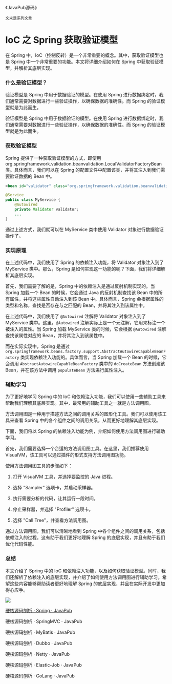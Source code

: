 《JavaPub源码》

`文末是系列文章`


# IoC 之 Spring 获取验证模型


在 Spring 中，IoC（控制反转）是一个非常重要的概念。其中，获取验证模型也是 Spring 中一个非常重要的功能。本文将详细介绍如何在 Spring 中获取验证模型，并解析其底层实现。

### 什么是验证模型？

验证模型是 Spring 中用于数据验证的模型。在使用 Spring 进行数据绑定时，我们通常需要对数据进行一些验证操作，以确保数据的准确性。而 Spring 的验证模型就是为此而生。

验证模型是 Spring 中用于数据验证的模型。在使用 Spring 进行数据绑定时，我们通常需要对数据进行一些验证操作，以确保数据的准确性。而 Spring 的验证模型就是为此而生。

### 获取验证模型

Spring 提供了一种获取验证模型的方式，即使用 org.springframework.validation.beanvalidation.LocalValidatorFactoryBean 类。具体而言，我们可以在 Spring 的配置文件中配置该类，并将其注入到我们需要验证数据的 Bean 中。

```xml
<bean id="validator" class="org.springframework.validation.beanvalidation.LocalValidatorFactoryBean"/>
```

```java
@Service
public class MyService {
    @Autowired
    private Validator validator;
    ...
}
```

通过上述方式，我们就可以在 MyService 类中使用 Validator 对象进行数据验证操作了。

### 实现原理

在上述代码中，我们使用了 Spring 的依赖注入功能，将 Validator 对象注入到了 MyService 类中。那么，Spring 是如何实现这一功能的呢？下面，我们将详细解析其底层实现。

首先，我们需要了解的是，Spring 中的依赖注入是通过反射机制实现的。当 Spring 加载一个 Bean 的时候，它会通过 Java 的反射机制查找该 Bean 中的所有属性，并将这些属性自动注入到该 Bean 中。具体而言，Spring 会根据属性的类型和名称，查找是否存在与之匹配的 Bean，并将其注入到该属性中。

在上述代码中，我们使用了 `@Autowired` 注解将 Validator 对象注入到了 MyService 类中。这里，`@Autowired` 注解实际上是一个元注解，它用来标注一个被注入的属性。当 Spring 加载 MyService 类的时候，它会根据 `@Autowired` 注解查找该属性对应的 Bean，并将其注入到该属性中。

而在实际实现中，Spring 是通过 `org.springframework.beans.factory.support.AbstractAutowireCapableBeanFactory` 类实现依赖注入功能的。具体而言，当 Spring 加载一个 Bean 的时候，它会调用 `AbstractAutowireCapableBeanFactory` 类中的 `doCreateBean` 方法创建该 Bean，并在该方法中调用 `populateBean` 方法进行属性注入。

### 辅助学习

为了更好地学习 Spring 中的 IoC 和依赖注入功能，我们可以使用一些辅助工具来帮助我们理解其底层实现。其中，最常用的辅助工具之一就是方法调用图。

方法调用图是一种用于描述方法之间的调用关系的图形化工具。我们可以使用该工具来查看 Spring 中的各个组件之间的调用关系，从而更好地理解其底层实现。

下面，我们将以 Spring 的依赖注入功能为例，介绍如何使用方法调用图进行辅助学习。

首先，我们需要选择一个合适的方法调用图工具。在这里，我们推荐使用 VisualVM，该工具可以通过插件的形式支持方法调用图功能。

使用方法调用图工具的步骤如下：

1. 打开 VisualVM 工具，并选择要监控的 Java 进程。

2. 选择 "Sampler" 选项卡，并启动采样器。

3. 执行需要分析的代码，让其运行一段时间。

4. 停止采样器，并选择 "Profiler" 选项卡。

5. 选择 "Call Tree"，并查看方法调用图。

通过方法调用图，我们可以清晰地看到 Spring 中各个组件之间的调用关系，包括依赖注入的过程。这有助于我们更好地理解 Spring 的底层实现，并且有助于我们优化代码性能。

### 总结

本文介绍了 Spring 中的 IoC 和依赖注入功能，以及如何获取验证模型。同时，我们还解析了依赖注入的底层实现，并介绍了如何使用方法调用图进行辅助学习。希望这些内容能够帮助读者更好地理解 Spring 的底层实现，并且在实际开发中更加得心应手。






![](https://ghproxy.com/https://raw.githubusercontent.com/Rodert/JavaPub-Interview/main/src/sc/spring/spring-javapub-java.png?raw=true)



[硬核源码刨析 · Spring · JavaPub](https://mp.weixin.qq.com/mp/appmsgalbum?__biz=MzUzNDUyOTY0Nw==&action=getalbum&album_id=2844647471149793284#wechat_redirect)


硬核源码刨析 · SpringMVC · JavaPub

硬核源码刨析 · MyBatis · JavaPub

硬核源码刨析 · Dubbo · JavaPub

硬核源码刨析 · Netty · JavaPub

硬核源码刨析 · Elastic-Job · JavaPub

硬核源码刨析 · GoLang · JavaPub

